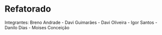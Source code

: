 # Refatorado
Integrantes:
  Breno Andrade - 
  Davi Guimarães - 
  Davi Oliveira - 
  Igor Santos - 
  Danilo Dias - 
  Moises Conceição
